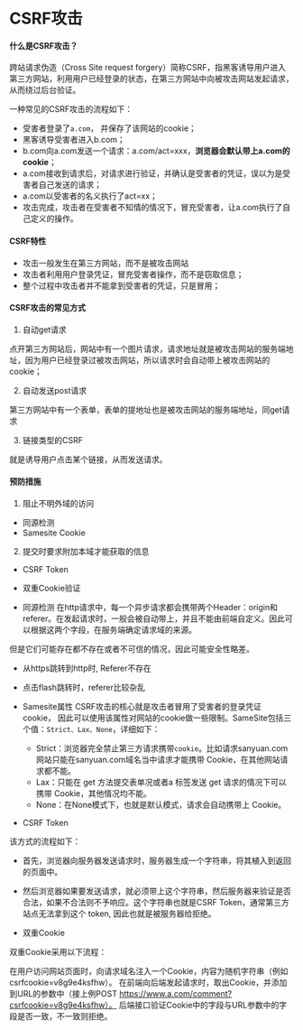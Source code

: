 # CSRF攻击

#### 什么是CSRF攻击？
跨站请求伪造（Cross Site request forgery）简称CSRF，指黑客诱导用户进入第三方网站，利用用户已经登录的状态，在第三方网站中向被攻击网站发起请求，从而绕过后台验证。

一种常见的CSRF攻击的流程如下：
- 受害者登录了`a.com`， 并保存了该网站的cookie；
- 黑客诱导受害者进入b.com；
- b.com向a.com发送一个请求：a.com/act=xxx，**浏览器会默认带上a.com的cookie**；
- a.com接收到请求后，对请求进行验证，并确认是受害者的凭证，误以为是受害者自己发送的请求；
- a.com以受害者的名义执行了act=xx；
- 攻击完成，攻击者在受害者不知情的情况下，冒充受害者，让a.com执行了自己定义的操作。


#### CSRF特性
- 攻击一般发生在第三方网站，而不是被攻击网站
- 攻击者利用用户登录凭证，冒充受害者操作，而不是窃取信息；
- 整个过程中攻击者并不能拿到受害者的凭证，只是冒用；

#### CSRF攻击的常见方式
1. 自动get请求

点开第三方网站后，网站中有一个图片请求，请求地址就是被攻击网站的服务端地址，因为用户已经登录过被攻击网站，所以请求时会自动带上被攻击网站的cookie；

2. 自动发送post请求

第三方网站中有一个表单，表单的提地址也是被攻击网站的服务端地址，同get请求

3. 链接类型的CSRF

就是诱导用户点击某个链接，从而发送请求。

#### 预防措施

1. 阻止不明外域的访问
  - 同源检测
  - Samesite Cookie
2. 提交时要求附加本域才能获取的信息
  - CSRF Token
  - 双重Cookie验证

- 同源检测
在http请求中，每一个异步请求都会携带两个Header：origin和referer。在发起请求时，一般会被自动带上，并且不能由前端自定义。因此可以根据这两个字段，在服务端确定请求域的来源。

但是它们可能存在都不存在或者不可信的情况，因此可能安全性略差。
- 从https跳转到http时, Referer不存在
- 点击flash跳转时，referer比较杂乱

- Samesite属性
CSRF攻击的核心就是攻击者冒用了受害者的登录凭证cookie， 因此可以使用该属性对网站的cookie做一些限制。SameSite包括三个值：`Strict、Lax、None`，详细如下：
  - Strict：浏览器完全禁止第三方请求携带`cookie`。比如请求sanyuan.com网站只能在sanyuan.com域名当中请求才能携带 Cookie，在其他网站请求都不能。
  - Lax：只能在 get 方法提交表单况或者a 标签发送 get 请求的情况下可以携带 Cookie，其他情况均不能。
  - None：在None模式下，也就是默认模式，请求会自动携带上 Cookie。

- CSRF Token

该方式的流程如下：
  - 首先，浏览器向服务器发送请求时，服务器生成一个字符串，将其植入到返回的页面中。
  - 然后浏览器如果要发送请求，就必须带上这个字符串，然后服务器来验证是否合法，如果不合法则不予响应。这个字符串也就是CSRF Token，通常第三方站点无法拿到这个 token, 因此也就是被服务器给拒绝。

- 双重Cookie

双重Cookie采用以下流程：

在用户访问网站页面时，向请求域名注入一个Cookie，内容为随机字符串（例如csrfcookie=v8g9e4ksfhw）。
在前端向后端发起请求时，取出Cookie，并添加到URL的参数中（接上例POST https://www.a.com/comment?csrfcookie=v8g9e4ksfhw）。
后端接口验证Cookie中的字段与URL参数中的字段是否一致，不一致则拒绝。
